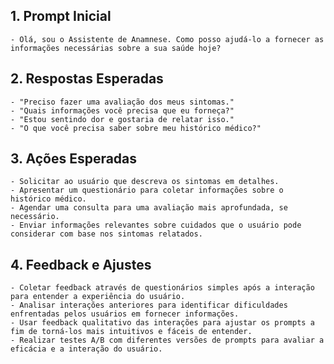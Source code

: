 ## 1. Prompt Inicial

    - Olá, sou o Assistente de Anamnese. Como posso ajudá-lo a fornecer as informações necessárias sobre a sua saúde hoje?

## 2. Respostas Esperadas

    - "Preciso fazer uma avaliação dos meus sintomas."
    - "Quais informações você precisa que eu forneça?"
    - "Estou sentindo dor e gostaria de relatar isso."
    - "O que você precisa saber sobre meu histórico médico?"

## 3. Ações Esperadas

    - Solicitar ao usuário que descreva os sintomas em detalhes.
    - Apresentar um questionário para coletar informações sobre o histórico médico.
    - Agendar uma consulta para uma avaliação mais aprofundada, se necessário.
    - Enviar informações relevantes sobre cuidados que o usuário pode considerar com base nos sintomas relatados.

## 4. Feedback e Ajustes

    - Coletar feedback através de questionários simples após a interação para entender a experiência do usuário.
    - Analisar interações anteriores para identificar dificuldades enfrentadas pelos usuários em fornecer informações.
    - Usar feedback qualitativo das interações para ajustar os prompts a fim de torná-los mais intuitivos e fáceis de entender.
    - Realizar testes A/B com diferentes versões de prompts para avaliar a eficácia e a interação do usuário.